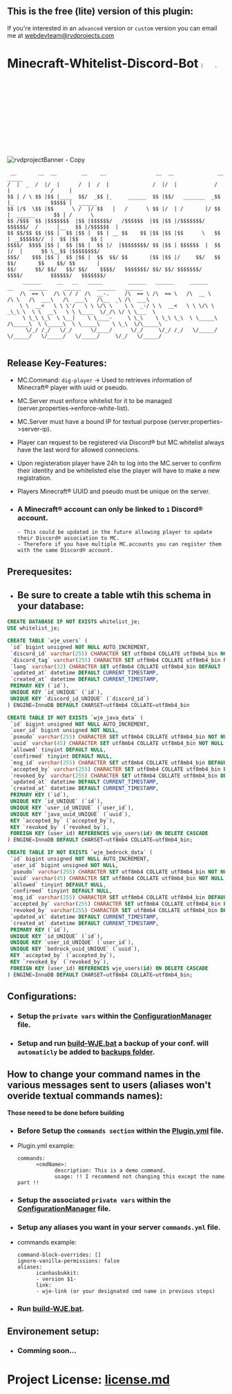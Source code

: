 ## This is the free (lite) version of this plugin:
 If you're interested in an `advanced` version or `custom` version you can email me at <a href="mailto:webdevteam@rvdprojects.com">webdevteam@rvdprojects.com</a>

# Minecraft-Whitelist-Discord-Bot <img src="https://mirrors.creativecommons.org/presskit/buttons/88x31/png/by-nc-nd.eu.png" alt="by-nc-nd" width="5%"> <img src="https://creativecommons.org/wp-content/uploads/2022/07/CCLogoColorPop1.gif" width="3%">

![rvdprojectBanner - Copy](https://user-images.githubusercontent.com/68454661/193481312-edd8840d-e046-4e50-bd4f-4cd88e87f597.jpg)


```
 __       __  __        __    __                __  __              __               _____           
/  |  _  /  |/  |      /  |  /  |              /  |/  |            /  |             /     |          
$$ | / \ $$ |$$ |____  $$/  _$$ |_     ______  $$ |$$/   _______  _$$ |_            $$$$$ |  ______  
$$ |/$  \$$ |$$      \ /  |/ $$   |   /      \ $$ |/  | /       |/ $$   |  ______      $$ | /      \ 
$$ /$$$  $$ |$$$$$$$  |$$ |$$$$$$/   /$$$$$$  |$$ |$$ |/$$$$$$$/ $$$$$$/  /      |__   $$ |/$$$$$$  |
$$ $$/$$ $$ |$$ |  $$ |$$ |  $$ | __ $$    $$ |$$ |$$ |$$      \   $$ | __$$$$$$//  |  $$ |$$    $$ |
$$$$/  $$$$ |$$ |  $$ |$$ |  $$ |/  |$$$$$$$$/ $$ |$$ | $$$$$$  |  $$ |/  |      $$ \__$$ |$$$$$$$$/ 
$$$/    $$$ |$$ |  $$ |$$ |  $$  $$/ $$       |$$ |$$ |/     $$/   $$  $$/       $$    $$/ $$       |
$$/      $$/ $$/   $$/ $$/    $$$$/   $$$$$$$/ $$/ $$/ $$$$$$$/     $$$$/         $$$$$$/   $$$$$$$/ 
     ______     __   __   _____        ______   ______     ______       __     ______     ______     ______   ______   
    /\  == \   /\ \ / /  /\  __-.     /\  == \ /\  == \   /\  __ \     /\ \   /\  ___\   /\  ___\   /\__  _\ /\  ___\  
    \ \  __<   \ \ \'/   \ \ \/\ \    \ \  _-/ \ \  __<   \ \ \/\ \   _\_\ \  \ \  __\   \ \ \____  \/_/\ \/ \ \___  \ 
     \ \_\ \_\  \ \__|    \ \____-     \ \_\    \ \_\ \_\  \ \_____\ /\_____\  \ \_____\  \ \_____\    \ \_\  \/\_____\
      \/_/ /_/   \/_/      \/____/      \/_/     \/_/ /_/   \/_____/ \/_____/   \/_____/   \/_____/     \/_/   \/_____/
                          
```

## Release Key-Features:
- MC.Command: `dig-player` -> Used to retrieves information of Minecraft® player with uuid or pseudo.
- MC.Server must enforce whitelist for it to be managed (server.properties->enforce-white-list).
- MC.Server must have a bound IP for textual purpose (server.properties->server-ip).
- Player can request to be registered via Discord® but MC.whitelist always have the last word for allowed connecions.
- Upon registeration player have 24h to log into the MC.server to confirm their identity and be whitelisted else the player will have to make a new registration.
- Players Minecraft® UUID and pseudo must be unique on the server.

- ### A Minecraft® account can only be linked to `1` Discord® account.
      - This could be updated in the future allowing player to update their Discord® association to MC.
      - Therefore if you have multiple MC.accounts you can register them with the same Discord® account.

## Prerequesites:
 - ## Be sure to create a table wtih this schema in your database: 
 ```sql
CREATE DATABASE IF NOT EXISTS whitelist_je;
USE whitelist_je;

CREATE TABLE `wje_users` (
  `id` bigint unsigned NOT NULL AUTO_INCREMENT,
  `discord_id` varchar(255) CHARACTER SET utf8mb4 COLLATE utf8mb4_bin NOT NULL,
  `discord_tag` varchar(255) CHARACTER SET utf8mb4 COLLATE utf8mb4_bin NOT NULL,
  `lang` varchar(32) CHARACTER SET utf8mb4 COLLATE utf8mb4_bin DEFAULT 'fr',
  `updated_at` datetime DEFAULT CURRENT_TIMESTAMP,
  `created_at` datetime DEFAULT CURRENT_TIMESTAMP,
  PRIMARY KEY (`id`),
  UNIQUE KEY `id_UNIQUE` (`id`),
  UNIQUE KEY `discord_id_UNIQUE` (`discord_id`)
) ENGINE=InnoDB DEFAULT CHARSET=utf8mb4 COLLATE=utf8mb4_bin

CREATE TABLE IF NOT EXISTS `wje_java_data` (
  `id` bigint unsigned NOT NULL AUTO_INCREMENT,
  `user_id` bigint unsigned NOT NULL,
  `pseudo` varchar(255) CHARACTER SET utf8mb4 COLLATE utf8mb4_bin NOT NULL,
  `uuid` varchar(45) CHARACTER SET utf8mb4 COLLATE utf8mb4_bin NOT NULL,
  `allowed` tinyint DEFAULT NULL,
  `confirmed` tinyint DEFAULT NULL,
  `msg_id` varchar(255) CHARACTER SET utf8mb4 COLLATE utf8mb4_bin DEFAULT NULL,
  `accepted_by` varchar(255) CHARACTER SET utf8mb4 COLLATE utf8mb4_bin DEFAULT NULL,
  `revoked_by` varchar(255) CHARACTER SET utf8mb4 COLLATE utf8mb4_bin DEFAULT NULL,
  `updated_at` datetime DEFAULT CURRENT_TIMESTAMP,
  `created_at` datetime DEFAULT CURRENT_TIMESTAMP,
  PRIMARY KEY (`id`),
  UNIQUE KEY `id_UNIQUE` (`id`),
  UNIQUE KEY `user_id_UNIQUE` (`user_id`),
  UNIQUE KEY `java_uuid_UNIQUE` (`uuid`),
  KEY `accepted_by` (`accepted_by`),
  KEY `revoked_by` (`revoked_by`),
  FOREIGN KEY (user_id) REFERENCES wje_users(id) ON DELETE CASCADE
) ENGINE=InnoDB DEFAULT CHARSET=utf8mb4 COLLATE=utf8mb4_bin;

CREATE TABLE IF NOT EXISTS `wje_bedrock_data` (
  `id` bigint unsigned NOT NULL AUTO_INCREMENT,
  `user_id` bigint unsigned NOT NULL,
  `pseudo` varchar(255) CHARACTER SET utf8mb4 COLLATE utf8mb4_bin NOT NULL,
  `uuid` varchar(45) CHARACTER SET utf8mb4 COLLATE utf8mb4_bin NOT NULL,
  `allowed` tinyint DEFAULT NULL,
  `confirmed` tinyint DEFAULT NULL,
  `msg_id` varchar(255) CHARACTER SET utf8mb4 COLLATE utf8mb4_bin DEFAULT NULL,
  `accepted_by` varchar(255) CHARACTER SET utf8mb4 COLLATE utf8mb4_bin DEFAULT NULL,
  `revoked_by` varchar(255) CHARACTER SET utf8mb4 COLLATE utf8mb4_bin DEFAULT NULL,
  `updated_at` datetime DEFAULT CURRENT_TIMESTAMP,
  `created_at` datetime DEFAULT CURRENT_TIMESTAMP,
  PRIMARY KEY (`id`),
  UNIQUE KEY `id_UNIQUE` (`id`),
  UNIQUE KEY `user_id_UNIQUE` (`user_id`),
  UNIQUE KEY `bedrock_uuid_UNIQUE` (`uuid`),
  KEY `accepted_by` (`accepted_by`),
  KEY `revoked_by` (`revoked_by`),
  FOREIGN KEY (user_id) REFERENCES wje_users(id) ON DELETE CASCADE
) ENGINE=InnoDB DEFAULT CHARSET=utf8mb4 COLLATE=utf8mb4_bin;
 ```
## Configurations:

- ### Setup the `private vars` within the [ConfigurationManager](src/main/java/configs/ConfigManager.java) file.
- ### Setup and run [build-WJE.bat](build-WJE.bat) a backup of your conf. will `automaticly` be added to [backups folder](/backups).

## How to change your command names in the various messages sent to users (aliases won't overide textual commands names):

**Those neeed to be done before building**

- ### Before Setup the `commands section` within the [Plugin.yml](src/main/resources/plugin.yml) file.
- Plugin.yml example:

      commands:
            <cmdName>:
                  description: This is a demo command.
                  usage: !! I recommend not changing this except the name part !!

- ### Setup the associated `private vars` within the [ConfigurationManager](src/main/java/configs/ConfigManager.java) file.

- ### Setup any aliases you want in your server `commands.yml` file.
- commands example:

      command-block-overrides: []
      ignore-vanilla-permissions: false
      aliases:
            icanhasbukkit:
            - version $1-
            link:
            - wje-link (or your designated cmd name in previous steps)


- ### Run [build-WJE.bat](build-WJE.bat).

## Environement setup:

- ### Comming soon...

 
# Project License: [license.md](license.md)
